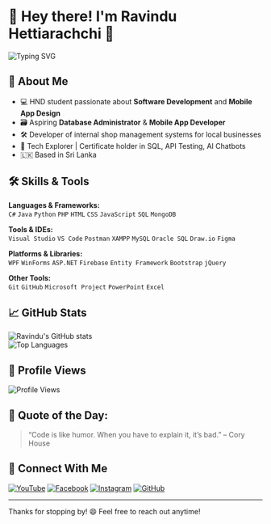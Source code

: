 # 👋 Hey there! I'm Ravindu Hettiarachchi 🎯

![Typing SVG](https://readme-typing-svg.demolab.com?font=Fira+Code&pause=1000&center=true&vCenter=true&width=435&lines=Passionate+about+coding+and+tech+💻;Loves+learning+new+things+🚀)

## 🚀 About Me
- 💻 HND student passionate about **Software Development** and **Mobile App Design**
- 🗃️ Aspiring **Database Administrator** & **Mobile App Developer**
- 🛠️ Developer of internal shop management systems for local businesses
- 🧠 Tech Explorer | Certificate holder in SQL, API Testing, AI Chatbots
- 🇱🇰 Based in Sri Lanka

## 🛠️ Skills & Tools

**Languages & Frameworks:**  
`C#` `Java` `Python` `PHP` `HTML` `CSS` `JavaScript` `SQL` `MongoDB`

**Tools & IDEs:**  
`Visual Studio` `VS Code` `Postman` `XAMPP` `MySQL` `Oracle SQL` `Draw.io` `Figma`

**Platforms & Libraries:**  
`WPF` `WinForms` `ASP.NET` `Firebase` `Entity Framework` `Bootstrap` `jQuery`

**Other Tools:**  
`Git` `GitHub` `Microsoft Project` `PowerPoint` `Excel`

## 📈 GitHub Stats

![Ravindu's GitHub stats](https://github-readme-stats.vercel.app/api?username=Ravindurrl&show_icons=true&theme=radical)  
![Top Languages](https://github-readme-stats.vercel.app/api/top-langs/?username=Ravindurrl&layout=compact)

## 👀 Profile Views
![Profile Views](https://komarev.com/ghpvc/?username=Ravindurrl)


## 🎵 Quote of the Day:
> “Code is like humor. When you have to explain it, it’s bad.” – Cory House

## 🔗 Connect With Me

[![YouTube](https://img.shields.io/badge/YouTube-red?style=for-the-badge&logo=youtube)](https://www.youtube.com/)
[![Facebook](https://img.shields.io/badge/Facebook-1877F2?style=for-the-badge&logo=facebook&logoColor=white)](https://facebook.com/)
[![Instagram](https://img.shields.io/badge/Instagram-E4405F?style=for-the-badge&logo=instagram&logoColor=white)](https://instagram.com/)
[![GitHub](https://img.shields.io/badge/GitHub-333?style=for-the-badge&logo=github&logoColor=white)](https://github.com/YOUR_USERNAME)

---

Thanks for stopping by! 😄 Feel free to reach out anytime!

